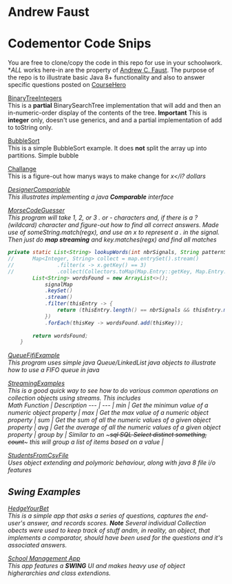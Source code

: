 # Andrew Faust
# Codementor Code Snips

You are free to clone/copy the code in this repo for use in your schoolwork.  **ALL* works here-in are the property of [Andrew C. Faust](https://www.linkedin.com/in/andrew-faust-1026a367/).  The purpose of the repo is to illustrate basic Java 8+ functionality and also
to answer specific questions posted on [CourseHero](https://www.coursehero.com)

[BinaryTreeIntegers](./src/com/homework/BinaryTreeIntegerOnly.java) <br />
This is a **partial** BinarySearchTree implementation that will add and then an in-numeric-order display of the contents of the tree.
**Important** This is **integer** only, doesn't use generics, and and a partial implementation of add to toString only.

[BubbleSort](./src/com/homework/BubbleSort.java) <br />
This is a simple BubbleSort example.  It does **not** split the array up into partitions.  Simple bubble  

[Challange](./com/coursehero/challange/Challange.java) <br />
This is a figure-out how manys ways to make change for <i>x</i? dollars

[DesignerCompariable](./com/homework/DesignerCompariable.java) <br >
This illustrates implementing a java ***Comparable*** interface

[MorseCodeGuesser](./com/coursehero/challange/MorseCodeGusser.java) <br />
This program will take 1, 2, or 3 . or - characters and, if there is a ? (wildcard) character and figure-out how to find all correct answers.  Made use
of someString.match(regx), and use an x to represent a . in the signal.  Then just do ***map streaming*** and key.matches(regx) and find all matches
~~~java
private static List<String> lookupWords(int nbrSignals, String patternString) {
//		Map<Integer, String> collect = map.entrySet().stream()
//				.filter(x -> x.getKey() == 3)
//				.collect(Collectors.toMap(Map.Entry::getKey, Map.Entry::getValue));
		List<String> wordsFound = new ArrayList<>();
			signalMap
			.keySet()
			.stream()
			.filter(thisEntry -> {
				return (thisEntry.length() == nbrSignals && thisEntry.matches(patternString));
			})
			.forEach(thisKey -> wordsFound.add(thisKey));
		
		return wordsFound;
	}
~~~


[QueueFifiExample](./src/com/homework/QueueFifoSample.java) <br />
This program uses simple java Queue/LinkedList java objects to illustrate how to use a </b>FIFO</b> queue in java

[StreamingExamples](./src/com/acf/samples/StreamingExamples.java) <br />
This is a good quick way to see how to do various common operations on collection objects using streams.  This includes <br />
Math Function | Description
--- | --- |
min | Get the minimun value of a numeric object property |
max | Get the max value of a numeric object property |
sum | Get the sum of all the numeric values of a given object property |
avg | Get the average of all the numeric values of a given object property |
group by | Similar to an ~~~sql SQL Select distinct something, count~~~ this will group a list of items based on a value |

[StudentsFromCsvFile](./com/homework/StudentsFromCsvFile.java) <br />
Uses object extending and polymoric behaviour, along with java 8 file i/o features

## Swing Examples

[HedgeYourBet](./src/com/homework/swing/HedgeYourBet.java) <br />
This is a simple app that asks a series of questions, captures the end-user's answer, and records scores.  ***Note*** Several individual Collection obects were used 
to keep track of stuff andm, in reality, an object, that implements a comparator, should have been used for the questions and it's associated answers.

[School Management App](./src/com/homework/swing/SchoolManagementApp.java) <br />
This app features a **SWING** UI and makes heavy use of object higherarchies and class extendions.

